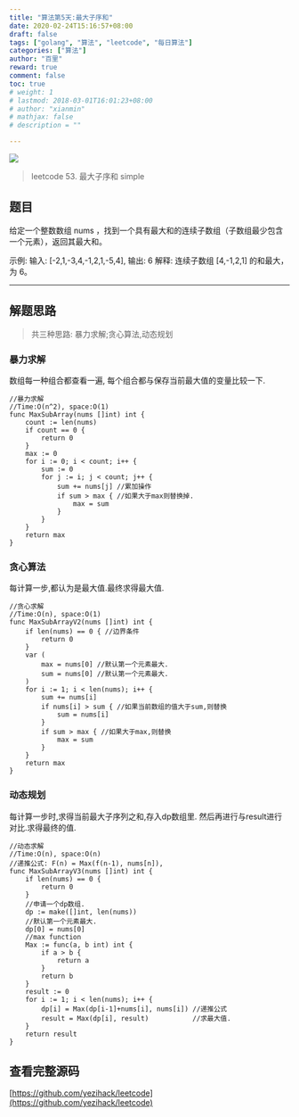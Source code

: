 ```yaml
---
title: "算法第5天:最大子序和"
date: 2020-02-24T15:16:57+08:00
draft: false
tags: ["golang", "算法", "leetcode", "每日算法"]
categories: ["算法"]
author: "百里"
reward: true
comment: false
toc: true
# weight: 1
# lastmod: 2018-03-01T16:01:23+08:00
# author: "xianmin"
# mathjax: false
# description = ""

---
```


![](http://img.sgfoot.com/b/20200417143007.webp?imageslim)

> leetcode 53.  最大子序和 simple

## 题目

给定一个整数数组 nums ，找到一个具有最大和的连续子数组（子数组最少包含一个元素），返回其最大和。

示例:
输入: [-2,1,-3,4,-1,2,1,-5,4],
输出: 6
解释: 连续子数组 [4,-1,2,1] 的和最大，为 6。

----

## 解题思路
> 共三种思路: 暴力求解;贪心算法,动态规划

### 暴力求解
数组每一种组合都查看一遍, 每个组合都与保存当前最大值的变量比较一下.
```
//暴力求解
//Time:O(n^2), space:O(1)
func MaxSubArray(nums []int) int {
	count := len(nums)
	if count == 0 {
		return 0
	}
	max := 0
	for i := 0; i < count; i++ {
		sum := 0
		for j := i; j < count; j++ {
			sum += nums[j] //累加操作
			if sum > max { //如果大于max则替换掉.
				max = sum
			}
		}
	}
	return max
}
```

### 贪心算法
每计算一步,都认为是最大值.最终求得最大值.

```
//贪心求解
//Time:O(n), space:O(1)
func MaxSubArrayV2(nums []int) int {
	if len(nums) == 0 { //边界条件
		return 0
	}
	var (
		max = nums[0] //默认第一个元素最大.
		sum = nums[0] //默认第一个元素最大.
	)
	for i := 1; i < len(nums); i++ {
		sum += nums[i]
		if nums[i] > sum { //如果当前数组的值大于sum,则替换
			sum = nums[i]
		}
		if sum > max { //如果大于max,则替换
			max = sum
		}
	}
	return max
}
```

### 动态规划
每计算一步时,求得当前最大子序列之和,存入dp数组里. 然后再进行与result进行对比.求得最终的值.
```
//动态求解
//Time:O(n), space:O(n)
//递推公式: F(n) = Max(f(n-1), nums[n]),
func MaxSubArrayV3(nums []int) int {
	if len(nums) == 0 {
		return 0
	}
	//申请一个dp数组.
	dp := make([]int, len(nums))
	//默认第一个元素最大.
	dp[0] = nums[0]
	//max function
	Max := func(a, b int) int {
		if a > b {
			return a
		}
		return b
	}
	result := 0
	for i := 1; i < len(nums); i++ {
		dp[i] = Max(dp[i-1]+nums[i], nums[i]) //递推公式
		result = Max(dp[i], result)           //求最大值.
	}
	return result
}
```
## 查看完整源码
[https://github.com/yezihack/leetcode](https://github.com/yezihack/leetcode)

